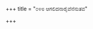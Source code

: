 +++
title = "೦೪೮ ಆಗಲಿದನಾರೈವೆನೆನುತವ"

+++
<div class="audioEmbed"  src="https://archive.org/download/kumAra-vyAsa-bhArata_kaGaPa_with_metadata/03_araNya__06__048_AgalidanAraivenenutava.mp3" caption="ಗ-ಪ"></div>